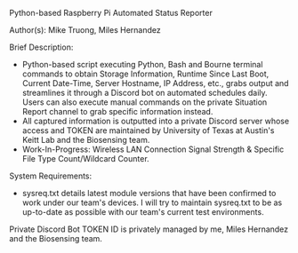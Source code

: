 Python-based Raspberry Pi Automated Status Reporter

Author(s): Mike Truong, Miles Hernandez


Brief Description:
- Python-based script executing Python, Bash and Bourne terminal commands to obtain Storage Information, Runtime Since Last Boot, Current Date-Time, Server Hostname, IP Address, etc., grabs output and streamlines it through a Discord bot on automated schedules daily. Users can also execute manual commands on the private Situation Report channel to grab specific information instead.
- All captured information is outputted into a private Discord server whose access and TOKEN are maintained by University of Texas at Austin's Keitt Lab and the Biosensing team.
- Work-In-Progress: Wireless LAN Connection Signal Strength & Specific File Type Count/Wildcard Counter.

System Requirements:
- sysreq.txt details latest module versions that have been confirmed to work under our team's devices. I will try to maintain sysreq.txt to be as up-to-date as possible with our team's current test environments.

Private Discord Bot TOKEN ID is privately managed by me, Miles Hernandez and the Biosensing team.
